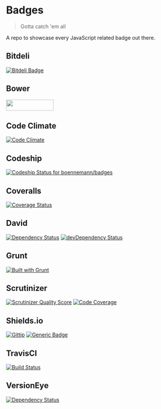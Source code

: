 # Badges
> Gotta catch 'em all

A repo to showcase every JavaScript related badge out there.

## Bitdeli
[![Bitdeli Badge](https://d2weczhvl823v0.cloudfront.net/boennemann/badges/trend.png)](https://bitdeli.com/free "Bitdeli Badge")

## Bower
<img src="http://benschwarz.github.io/bower-badges/badge@2x.png" width="130" height="30">

## Code Climate
[![Code Climate](https://codeclimate.com/github/boennemann/badges.png)](https://codeclimate.com/github/boennemann/badges)

## Codeship
[ ![Codeship Status for boennemann/badges](https://www.codeship.io/projects/2975f190-646d-0131-452c-7a6d2bba8338/status?branch=master)](https://www.codeship.io/projects/12448)

## Coveralls
[![Coverage Status](https://coveralls.io/repos/boennemann/badges/badge.png)](https://coveralls.io/r/boennemann/badges)

## David
[![Dependency Status](https://david-dm.org/boennemann/badges.png)](https://david-dm.org/boennemann/badges)
[![devDependency Status](https://david-dm.org/boennemann/badges/dev-status.png)](https://david-dm.org/boennemann/badges#info=devDependencies)

## Grunt
[![Built with Grunt](https://cdn.gruntjs.com/builtwith.png)](http://gruntjs.com/)

## Scrutinizer
[![Scrutinizer Quality Score](https://scrutinizer-ci.com/g/boennemann/badges/badges/quality-score.png?s=35c5476d4b6e6a249399f9f9c205d397f57b1d1c)](https://scrutinizer-ci.com/g/boennemann/badges/)
[![Code Coverage](https://scrutinizer-ci.com/g/boennemann/badges/badges/coverage.png?s=909c9b9364a927cc44392eda274de31a30b9360b)](https://scrutinizer-ci.com/g/boennemann/badges/)

## Shields.io
[![Gittip](http://img.shields.io/gittip/boennemann.png)](https://www.gittip.com/boennemann/)
[![Generic Badge](http://img.shields.io/generic/badge.png?color=green)](http://badges.github.io/shields/)

## TravisCI
[![Build Status](https://travis-ci.org/boennemann/badges.png?branch=master)](https://travis-ci.org/boennemann/badges)

## VersionEye
[![Dependency Status](https://www.versioneye.com/user/projects/52ddcaabec13750540000106/badge.png)](https://www.versioneye.com/user/projects/52ddcaabec13750540000106)

